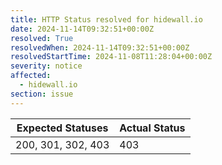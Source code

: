 ```yaml
---
title: HTTP Status resolved for hidewall.io
date: 2024-11-14T09:32:51+00:00Z
resolved: True
resolvedWhen: 2024-11-14T09:32:51+00:00Z
resolvedStartTime: 2024-11-08T11:28:04+00:00Z
severity: notice
affected:
  - hidewall.io
section: issue
---
```


| Expected Statuses | Actual Status  |
|-------------------|----------------|
| 200, 301, 302, 403 | 403 |

